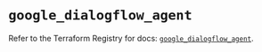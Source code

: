 # `google_dialogflow_agent`

Refer to the Terraform Registry for docs: [`google_dialogflow_agent`](https://registry.terraform.io/providers/hashicorp/google-beta/5.13.0/docs/resources/google_dialogflow_agent).
